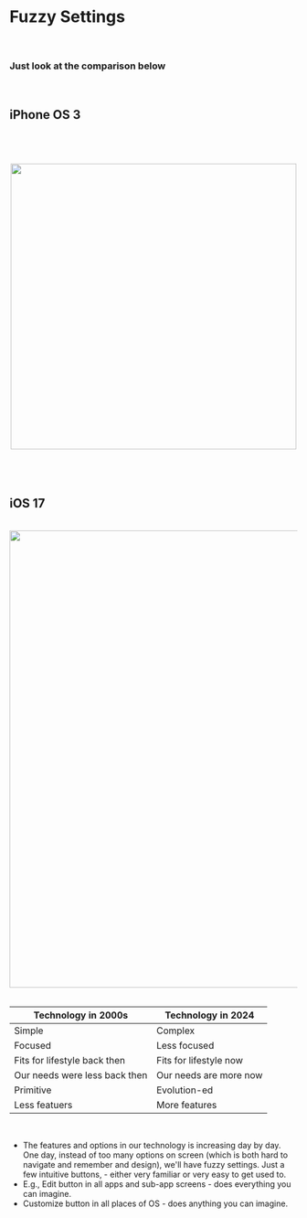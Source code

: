 # Fuzzy Settings

<br>

### Just look at the comparison below

<br>

## iPhone OS 3

<br>

<h1 align="center">
<image width="500px" src="https://cdn.britannica.com/94/102994-050-184833AC/telephone-addition-iPhone-Web-browser-Internet-content-2007.jpg">
</h1>

<br>

<br>

## iOS 17

<br>

<image width="800px" src="https://www.apple.com/v/ios/ios-17/a/images/meta/ios-17__ni2koxyri7m2_og.png">

<br>

<br>

| Technology in 2000s | Technology in 2024 |
| --- | --- |
| Simple | Complex |
| Focused | Less focused |
| Fits for lifestyle back then | Fits for lifestyle now |
| Our needs were less back then | Our needs are more now |
| Primitive | Evolution-ed |
| Less featuers | More features |


<br>

* The features and options in our technology is increasing day by day. One day, instead of too many options on screen (which is both hard to navigate and remember and design), we'll have fuzzy settings. Just a few intuitive buttons, - either very familiar or very easy to get used to.
* E.g., Edit button in all apps and sub-app screens - does everything you can imagine.
* Customize button in all places of OS - does anything you can imagine.

<br>
